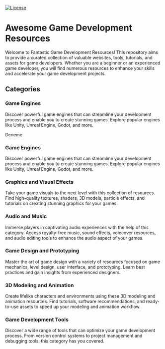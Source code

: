 <link rel="stylesheet" href="https://cdnjs.cloudflare.com/ajax/libs/font-awesome/5.15.3/css/all.min.css" integrity="sha512-..." crossorigin="anonymous" />

[![License](https://img.shields.io/badge/License-MIT-blue.svg)](https://opensource.org/licenses/MIT)

# Awesome Game Development Resources

Welcome to Fantastic Game Development Resources! This repository aims to provide a curated collection of valuable websites, tools, tutorials, and assets for game developers. Whether you are a beginner or an experienced game developer, you will find numerous resources to enhance your skills and accelerate your game development projects.

## Categories

### Game Engines

Discover powerful game engines that can streamline your development process and enable you to create stunning games. Explore popular engines like Unity, Unreal Engine, Godot, and more.

<i class="fas fa-check-circle"></i> Deneme

### Game Engines

Discover powerful game engines that can streamline your development process and enable you to create stunning games. Explore popular engines like Unity, Unreal Engine, Godot, and more.

### Graphics and Visual Effects

Take your game visuals to the next level with this collection of resources. Find high-quality textures, shaders, 3D models, particle effects, and tutorials on creating stunning graphics for your games.

### Audio and Music

Immerse players in captivating audio experiences with the help of this category. Access royalty-free music, sound effects, voiceover resources, and audio editing tools to enhance the audio aspect of your games.

### Game Design and Prototyping

Master the art of game design with a variety of resources focused on game mechanics, level design, user interface, and prototyping. Learn best practices and gain insights from experienced designers.

### 3D Modeling and Animation

Create lifelike characters and environments using these 3D modeling and animation resources. Find tutorials, software recommendations, and ready-to-use assets to speed up your modeling and animation workflow.

### Game Development Tools

Discover a wide range of tools that can optimize your game development process. From version control systems to project management and debugging tools, this category has you covered.
